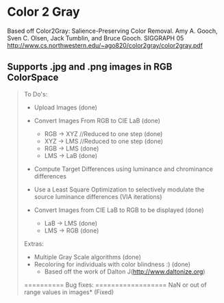 # Color 2 Gray
  
  Based off Color2Gray: Salience-Preserving Color Removal. Amy A. Gooch, Sven C. Olsen, Jack Tumblin, and Bruce Gooch. SIGGRAPH 05
  http://www.cs.northwestern.edu/~ago820/color2gray/color2gray.pdf
 
##	Supports .jpg and .png images in RGB ColorSpace

> To Do's:
>  - Upload Images (done)
>  - Convert Images From RGB to CIE LaB (done)
>    - RGB -> XYZ //Reduced to one step (done)
>    - XYZ -> LMS //Reduced to one step (done)
>    - RGB -> LMS (done)
>    - LMS -> LaB (done)
>    
>  - Compute Target Differences using luminance and chrominance differences
>  
>  - Use a Least Square Optimization to selectively modulate the source luminance differences (VIA iterations)
> 
>  - Convert Images from CIE LaB to RGB to be displayed (done)
>    - LaB -> LMS (done)
>    - LMS -> RGB (done)
> 
> Extras:
>  - Multiple Gray Scale algorithms (done)
>  - Recoloring for individuals with color blindness :) (done)
>    - Based off the work of Dalton J(http://www.daltonize.org)
>    
> ========== Bug fixes: ==================
>  NaN or out of range values in images* (Fixed)